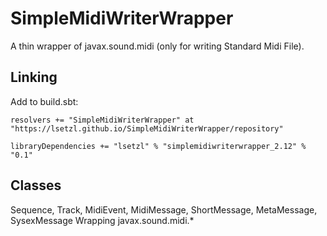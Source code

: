 # SimpleMidiWriterWrapper
A thin wrapper of javax.sound.midi (only for writing Standard Midi File).

## Linking
Add to build.sbt:
```
resolvers += "SimpleMidiWriterWrapper" at "https://lsetzl.github.io/SimpleMidiWriterWrapper/repository"

libraryDependencies += "lsetzl" % "simplemidiwriterwrapper_2.12" % "0.1"
```

## Classes

Sequence, Track, MidiEvent, MidiMessage, ShortMessage, MetaMessage, SysexMessage
Wrapping javax.sound.midi.*
